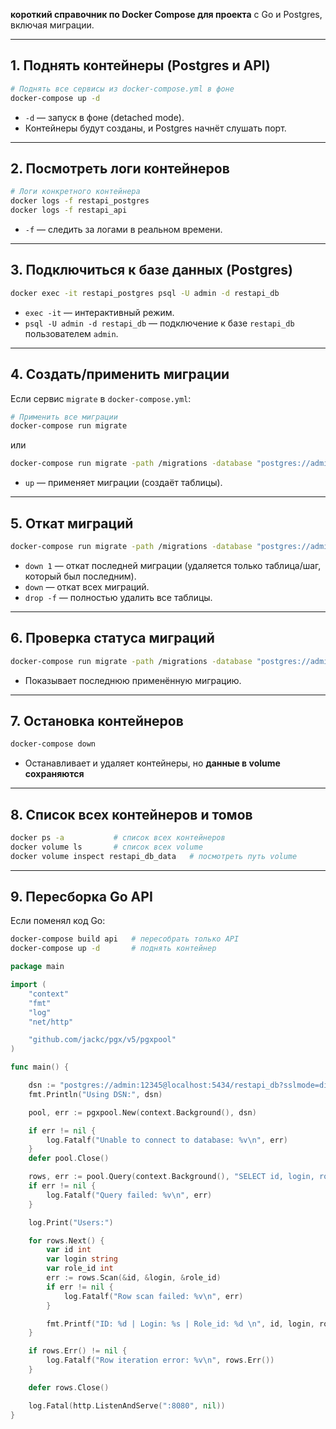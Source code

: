 **короткий справочник по Docker Compose для  проекта** с Go и Postgres, включая миграции.

---

## **1. Поднять контейнеры (Postgres и API)**

```bash
# Поднять все сервисы из docker-compose.yml в фоне
docker-compose up -d
```

* `-d` — запуск в фоне (detached mode).
* Контейнеры будут созданы, и Postgres начнёт слушать порт.

---

## **2. Посмотреть логи контейнеров**

```bash
# Логи конкретного контейнера
docker logs -f restapi_postgres
docker logs -f restapi_api
```

* `-f` — следить за логами в реальном времени.

---

## **3. Подключиться к базе данных (Postgres)**

```bash
docker exec -it restapi_postgres psql -U admin -d restapi_db
```

* `exec -it` — интерактивный режим.
* `psql -U admin -d restapi_db` — подключение к базе `restapi_db` пользователем `admin`.

---

## **4. Создать/применить миграции**

Если сервис `migrate` в `docker-compose.yml`:

```bash
# Применить все миграции
docker-compose run migrate
```

или

```bash
docker-compose run migrate -path /migrations -database "postgres://admin:12345@db:5432/restapi_db?sslmode=disable" up
```

* `up` — применяет миграции (создаёт таблицы).

---

## **5. Откат миграций**

```bash
docker-compose run migrate -path /migrations -database "postgres://admin:12345@db:5432/restapi_db?sslmode=disable" down 1
```

* `down 1` — откат последней миграции (удаляется только таблица/шаг, который был последним).
* `down` — откат всех миграций.
* `drop -f` — полностью удалить все таблицы.

---

## **6. Проверка статуса миграций**

```bash
docker-compose run migrate -path /migrations -database "postgres://admin:12345@db:5432/restapi_db?sslmode=disable" version
```

* Показывает последнюю применённую миграцию.

---

## **7. Остановка контейнеров**

```bash
docker-compose down
```

* Останавливает и удаляет контейнеры, но **данные в volume сохраняются**

---

## **8. Список всех контейнеров и томов**

```bash
docker ps -a           # список всех контейнеров
docker volume ls       # список всех volume
docker volume inspect restapi_db_data   # посмотреть путь volume
```

---

## **9. Пересборка Go API**

Если поменял код Go:

```bash
docker-compose build api   # пересобрать только API
docker-compose up -d       # поднять контейнер
```





``` go
package main

import (
	"context"
	"fmt"
	"log"
	"net/http"

	"github.com/jackc/pgx/v5/pgxpool"
)

func main() {

	dsn := "postgres://admin:12345@localhost:5434/restapi_db?sslmode=disable"
	fmt.Println("Using DSN:", dsn)

	pool, err := pgxpool.New(context.Background(), dsn)

	if err != nil {
		log.Fatalf("Unable to connect to database: %v\n", err)
	}
	defer pool.Close()

	rows, err := pool.Query(context.Background(), "SELECT id, login, role_id FROM users")
	if err != nil {
		log.Fatalf("Query failed: %v\n", err)
	}

	log.Print("Users:")

	for rows.Next() {
		var id int
		var login string
		var role_id int
		err := rows.Scan(&id, &login, &role_id)
		if err != nil {
			log.Fatalf("Row scan failed: %v\n", err)
		}

		fmt.Printf("ID: %d | Login: %s | Role_id: %d \n", id, login, role_id)
	}

	if rows.Err() != nil {
		log.Fatalf("Row iteration error: %v\n", rows.Err())
	}

	defer rows.Close()

	log.Fatal(http.ListenAndServe(":8080", nil))
}
```